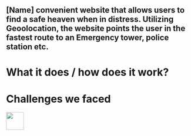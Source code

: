   **[Name]** convenient website that allows users to find a safe heaven when in distress. Utilizing Geoolocation, the website points the user in the fastest route to an Emergency tower, police station etc.
---

# What it does / how does it work?
  

# Challenges we faced
<img src="[https://github.com/favicon.ico](https://github.com/user-attachments/assets/11fc40d9-b7d6-4c9f-8725-5dd1235bbb90)" width="48">
